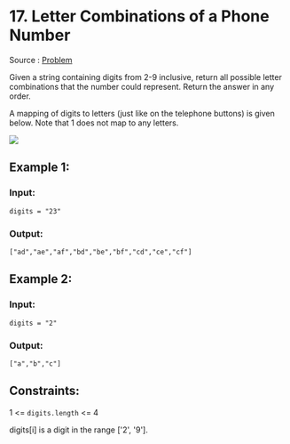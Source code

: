 # 17. Letter Combinations of a Phone Number

Source : [Problem](https://leetcode.com/problems/letter-combinations-of-a-phone-number)

Given a string containing digits from 2-9 inclusive, return all possible letter combinations that the number could represent. Return the answer in any order.

A mapping of digits to letters (just like on the telephone buttons) is given below. Note that 1 does not map to any letters.

<img src="https://assets.leetcode.com/uploads/2022/03/15/1200px-telephone-keypad2svg.png">

## Example 1:

### Input:

    digits = "23"

### Output:

    ["ad","ae","af","bd","be","bf","cd","ce","cf"]

## Example 2:

### Input:

    digits = "2"

### Output:

    ["a","b","c"]

## Constraints:

1 <= `digits.length` <= 4

digits[i] is a digit in the range ['2', '9'].
